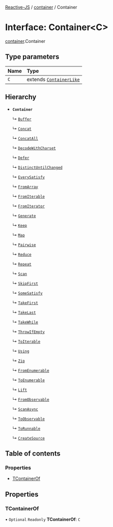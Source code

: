 [Reactive-JS](../README.md) / [container](../modules/container.md) / Container

# Interface: Container<C\>

[container](../modules/container.md).Container

## Type parameters

| Name | Type |
| :------ | :------ |
| `C` | extends [`ContainerLike`](container.ContainerLike.md) |

## Hierarchy

- **`Container`**

  ↳ [`Buffer`](container.Buffer.md)

  ↳ [`Concat`](container.Concat.md)

  ↳ [`ConcatAll`](container.ConcatAll.md)

  ↳ [`DecodeWithCharset`](container.DecodeWithCharset.md)

  ↳ [`Defer`](container.Defer.md)

  ↳ [`DistinctUntilChanged`](container.DistinctUntilChanged.md)

  ↳ [`EverySatisfy`](container.EverySatisfy.md)

  ↳ [`FromArray`](container.FromArray.md)

  ↳ [`FromIterable`](container.FromIterable.md)

  ↳ [`FromIterator`](container.FromIterator.md)

  ↳ [`Generate`](container.Generate.md)

  ↳ [`Keep`](container.Keep.md)

  ↳ [`Map`](container.Map.md)

  ↳ [`Pairwise`](container.Pairwise.md)

  ↳ [`Reduce`](container.Reduce.md)

  ↳ [`Repeat`](container.Repeat.md)

  ↳ [`Scan`](container.Scan.md)

  ↳ [`SkipFirst`](container.SkipFirst.md)

  ↳ [`SomeSatisfy`](container.SomeSatisfy.md)

  ↳ [`TakeFirst`](container.TakeFirst.md)

  ↳ [`TakeLast`](container.TakeLast.md)

  ↳ [`TakeWhile`](container.TakeWhile.md)

  ↳ [`ThrowIfEmpty`](container.ThrowIfEmpty.md)

  ↳ [`ToIterable`](container.ToIterable.md)

  ↳ [`Using`](container.Using.md)

  ↳ [`Zip`](container.Zip.md)

  ↳ [`FromEnumerable`](enumerable.FromEnumerable.md)

  ↳ [`ToEnumerable`](enumerable.ToEnumerable.md)

  ↳ [`Lift`](liftable.Lift.md)

  ↳ [`FromObservable`](observable.FromObservable.md)

  ↳ [`ScanAsync`](observable.ScanAsync.md)

  ↳ [`ToObservable`](observable.ToObservable.md)

  ↳ [`ToRunnable`](runnable.ToRunnable.md)

  ↳ [`CreateSource`](source.CreateSource.md)

## Table of contents

### Properties

- [TContainerOf](container.Container.md#tcontainerof)

## Properties

### TContainerOf

• `Optional` `Readonly` **TContainerOf**: `C`
